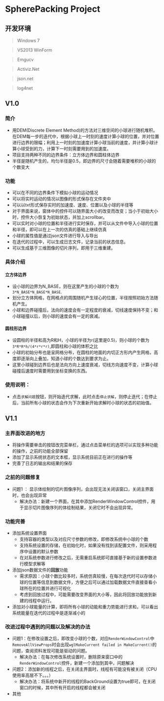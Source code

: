 # SpherePacking Project

## 开发环境
> Windows 7

> VS2013 WinForm

> Emgucv

> Activiz.Net

> json.net

> log4net

## V1.0

### 简介
* 用DEM(Discrete Element Method)的方法对三维空间的小球进行随机堆积。在DEM每一步的迭代中，根据小球上一时刻的速度计算小球的位置，并对位置进行边界的限幅；利用上一时刻的加速度计算小球当前的速度，并计算小球计算小球受到的力，计算下一时刻需要用到的加速度。
* 项目支持两种不同的边界条件：立方体边界和圆柱体边界
* 半径是随机产生的，均匀半径是0.5，即边界的尺寸会随着需要堆积的小球的个数变大
### 功能
* 可以在不同的边界条件下模拟小球的运动情况
* 可以将实时运动的情况以图像的形式保存在文件夹中
* 可以以txt形式保存实时的加速度、速度、位置以及小球的半径等
* 对于界面来说，窗体中的控件可以随界面大小的改变而改变；当小于初始大小时，控件大小恢复为初始状态，并加上scrollbar。
* 可以实时对小球的位置和半径进行实时保存，并可以从文件中导入小球的位置和半径，即可以在上一次的仿真的基础上继续仿真
* 小球的属性值是通过json文件进行导入与导出
* 在迭代的过程中，可以生成日志文件，记录当前的状态信息。
* 可以生成基于三维图像的切片序列，即用于三维重建。

### 具体介绍
#### 立方体边界
* 设小球的边界为N_BASE，则在这里产生的小球的个数为`3*N_BASE*N_BASE*N_BASE`.
* 划分立方体网格，在网格点的周围随机产生球心的位置，半径按照初始方法随机产生。
* 小球和边界碰撞后，法向的速度会有一定程度的衰减，切线速度保持不变；和小球碰撞以后，则小球的速度会有一定的衰减。


#### 圆柱形边界
* 设圆柱的半径和高为R和H，小球的半径为r(这里是0.5)，则小球的个数为`3*R*R*h/(4*r*r*r)`,即圆柱和小球的体积之比
* 小球的初始分布也是呈网格分布，在圆柱的地面的内切正方形内产生网格，高度即逐渐向上叠加，知道小球的个数达到要求为止。
* 这里小球碰到边界后也是法向方向上速度衰减，切线方向速度不变，计算小球碰撞后速度时需要用到坐标变换的东西。

### 使用说明：
* 点击`求解问题`按钮，则开始迭代求解，此时点击`停止求解`，则停止迭代；在停止后，当前所有小球的状态会作为下次重新开始求解时小球的状态的初始值。

## V1.1
### 主界面改进的地方
* 将操作需要单击的按钮改完菜单栏，通过点击菜单栏的选项可以实现多种功能的操作，之前的功能全部保留
* 添加了显示系统状态的文本框，显示系统目前正在进行的操作等
* 完善了日志的输出和结果的保存

### 之前的问题修复
* 问题1 ： 显示体绘制的切片图像序列，会出现无法关闭该窗口，关闭主界面时，也会出现异常
	* 解决办法：新建一个界面，在其中添加RenderWindowControl控件，用于显示切片图像序列的体绘制结果，关闭它时不会出现异常。

### 功能完善
* 添加系统设置界面
	* 支持容器的类型以及对应尺寸参数的修改，即修改系统中小球的个数
	* 支持系统设置的存储，在初始化时，如果没有找到该配置文件，则采用程序中设置的默认参数
	* 在对系统参数进行修改之后，无需重启系统即可直接基于新的设置参数进行模型求解等
* 添加json数据文件的**回放**功能
	* 需求原因：小球个数比较多时，系统仿真较慢，在每次迭代时可以存储小球的位置等信息到数据文件，方便之后可以通过加载数据文件直接查看小球所在的位置并进行可视化
	* 考虑到回放过程中，可能需要改变界面的大小等，因此将回放功能放到新建的线程中运行。
* 添加对小球能量的计算，即将所有小球的动能和重力势能进行求和，可以看出系统能量在迭代的过程中是逐渐减小的


### 改进过程中遇到的问题以及解决的办法
* 问题1：在修改设置之后，即改变小球的个数，对应`RenderWindowControl`中`RemoveAllViewProps`时会出现`wglMakeCurrent failed in MakeCurrent()`的问题，查阅资料发现可能是驱动的问题。
	* 解决办法：在每次修改系统设置时，删除原来窗口中的`RenderWindowControl`控件，新建一个添加到其中，问题解决
* 问题2：添加新的线程之后，在关闭主界面时，线程有可能没有被关闭（CPU使用率高居不下。。。）
	* 解决办法：将系统中新开的线程的BackGround设置为true即可，在关闭窗口的时候，其中所有开启的线程都会被关闭
* 其他
